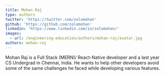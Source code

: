 ```yaml
---
title: Mohan Raj
type: authors
twitter: 'https://twitter.com/zolomohan'
github: 'https://github.com/zolomohan'
linkedin: 'https://www.linkedin.com/in/zolomohan/'
images:
  - url: /engineering-education/authors/mohan-raj/avatar.jpg
authors: mohan-raj
---
```

Mohan Raj is a Full Stack (MERN)/ React-Native developer and a last year CS Undergrad in Chennai, India. He wants to help other developers avoid some of the same challenges he faced while developing various features.

